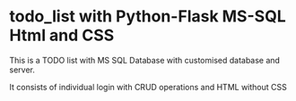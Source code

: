 # todo_list with Python-Flask MS-SQL Html and CSS



This is a TODO list with MS SQL Database with customised database and server.

It consists of individual login with CRUD operations and HTML without CSS
